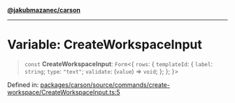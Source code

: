 [**@jakubmazanec/carson**](../README.md)

---

# Variable: CreateWorkspaceInput

> `const` **CreateWorkspaceInput**: `Form`\<\{ `rows`: \{ `templateId`: \{ `label`: `string`;
> `type`: `"text"`; `validate`: (`value`) => `void`; \}; \}; \}\>

Defined in:
[packages/carson/source/commands/create-workspace/CreateWorkspaceInput.ts:5](https://github.com/jakubmazanec/tools/blob/acfa246dbb1035f65efb7fa114167a3cbefca108/packages/carson/source/commands/create-workspace/CreateWorkspaceInput.ts#L5)
